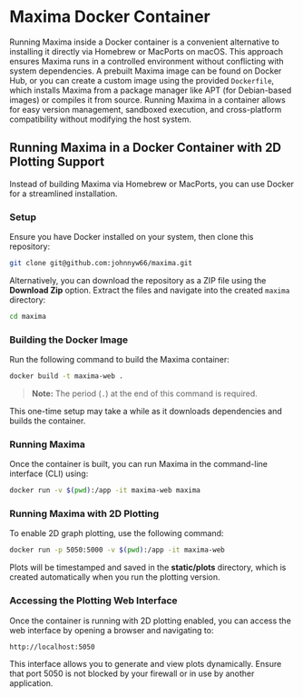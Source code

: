 # Maxima Docker Container

Running Maxima inside a Docker container is a convenient alternative to installing it directly via Homebrew or MacPorts on macOS. This approach ensures Maxima runs in a controlled environment without conflicting with system dependencies. A prebuilt Maxima image can be found on Docker Hub, or you can create a custom image using the provided `Dockerfile`, which installs Maxima from a package manager like APT (for Debian-based images) or compiles it from source. Running Maxima in a container allows for easy version management, sandboxed execution, and cross-platform compatibility without modifying the host system.

## Running Maxima in a Docker Container with 2D Plotting Support

Instead of building Maxima via Homebrew or MacPorts, you can use Docker for a streamlined installation.

### Setup

Ensure you have Docker installed on your system, then clone this repository:

```sh
git clone git@github.com:johnnyw66/maxima.git  
```

Alternatively, you can download the repository as a ZIP file using the **Download Zip** option. Extract the files and navigate into the created `maxima` directory:

```sh
cd maxima
```

### Building the Docker Image

Run the following command to build the Maxima container:

```sh
docker build -t maxima-web .
```

> **Note:** The period (`.`) at the end of this command is required.

This one-time setup may take a while as it downloads dependencies and builds the container.

### Running Maxima

Once the container is built, you can run Maxima in the command-line interface (CLI) using:

```sh
docker run -v $(pwd):/app -it maxima-web maxima
```

### Running Maxima with 2D Plotting

To enable 2D graph plotting, use the following command:

```sh
docker run -p 5050:5000 -v $(pwd):/app -it maxima-web
```

Plots will be timestamped and saved in the **static/plots** directory, which is created automatically when you run the plotting version.

### Accessing the Plotting Web Interface

Once the container is running with 2D plotting enabled, you can access the web interface by opening a browser and navigating to:

```
http://localhost:5050
```

This interface allows you to generate and view plots dynamically. Ensure that port 5050 is not blocked by your firewall or in use by another application.

